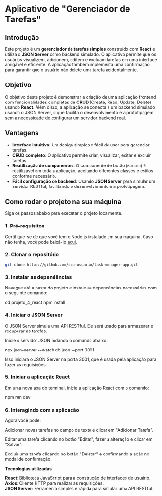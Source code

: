 # Aplicativo de "Gerenciador de Tarefas"

## Introdução

Este projeto é um **gerenciador de tarefas simples** construído com **React** e utiliza o **JSON Server** como backend simulado. O aplicativo permite que os usuários visualizem, adicionem, editem e excluam tarefas em uma interface amigável e eficiente. A aplicação também implementa uma confirmação para garantir que o usuário não delete uma tarefa acidentalmente.

## Objetivo

O objetivo deste projeto é demonstrar a criação de uma aplicação frontend com funcionalidades completas de **CRUD** (Create, Read, Update, Delete) usando **React**. Além disso, a aplicação se conecta a um backend simulado usando o JSON Server, o que facilita o desenvolvimento e a prototipagem sem a necessidade de configurar um servidor backend real.

## Vantagens

- **Interface intuitiva**: Um design simples e fácil de usar para gerenciar tarefas.
- **CRUD completo**: O aplicativo permite criar, visualizar, editar e excluir tarefas.
- **Reutilização de componentes**: O componente de botão (`Button`) é reutilizável em toda a aplicação, aceitando diferentes classes e estilos conforme necessário.
- **Fácil configuração de backend**: Usando **JSON Server** para simular um servidor RESTful, facilitando o desenvolvimento e a prototipagem.

## Como rodar o projeto na sua máquina

Siga os passos abaixo para executar o projeto localmente.

### 1. Pré-requisitos

Certifique-se de que você tem o Node.js instalado em sua máquina. Caso não tenha, você pode baixá-lo [aqui](https://nodejs.org/).

### 2. Clonar o repositório

```bash
git clone https://github.com/seu-usuario/task-manager-app.git
```

### 3. Instalar as dependências

Navegue até a pasta do projeto e instale as dependências necessárias com o seguinte comando:

cd projeto_4_react
npm install

### 4. Iniciar o JSON Server

O JSON Server simula uma API RESTful. Ele será usado para armazenar e recuperar as tarefas.

Inicie o servidor JSON rodando o comando abaixo:

npx json-server --watch db.json --port 3001

Isso iniciará o JSON Server na porta 3001, que é usada pela aplicação para fazer as requisições.

### 5. Iniciar a aplicação React

Em uma nova aba do terminal, inicie a aplicação React com o comando:

npm run dev

### 6. Interagindo com a aplicação

Agora você pode:

Adicionar novas tarefas no campo de texto e clicar em "Adicionar Tarefa".  

Editar uma tarefa clicando no botão "Editar", fazer a alteração e clicar em "Salvar".  

Excluir uma tarefa clicando no botão "Deletar" e confirmando a ação no modal de confirmação.  

**Tecnologias utilizadas**  

**React**: Biblioteca JavaScript para a construção de interfaces de usuário.  
**Axios**: Cliente HTTP para realizar as requisições.  
**JSON Server**: Ferramenta simples e rápida para simular uma API RESTful.
